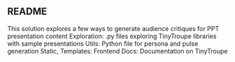 ## README

This solution explores a few ways to generate audience critiques for PPT presentation content
Exploration: .py files exploring TinyTroupe libraries with sample presentations
Utils: Python file for persona and pulse generation 
Static, Templates: Frontend
Docs: Documentation on TinyTroupe 
